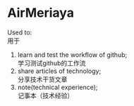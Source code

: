 # AirMeriaya
Used to:<br>
用于<br>
1. learn and test the workflow of github;<br>
   学习测试github的工作流<br>
2. share articles of technology;<br>
   分享技术干货文章<br>
3. note(technical experience);<br>
   记事本（技术经验）
